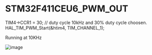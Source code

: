 # STM32F411CEU6_PWM_OUT

TIM4->CCR1 = 30; // duty cycle 10kHz and 30% duty cycle choosen.
	HAL_TIM_PWM_Start(&htim4, TIM_CHANNEL_1);

Running at 10KHz




 ![image](https://github.com/BuildThingsWithPKR/STM32F411CEU6_PWM_OUT/assets/157862225/daa94d0f-35f5-4e50-952d-90cdac738539)

